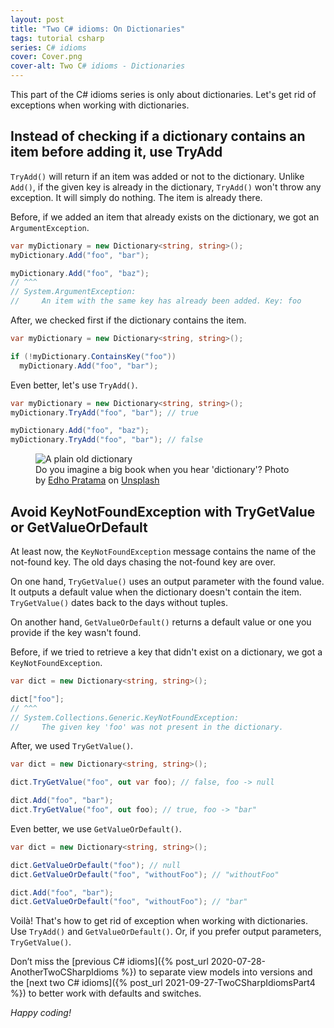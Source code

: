 ```yaml
---
layout: post
title: "Two C# idioms: On Dictionaries"
tags: tutorial csharp
series: C# idioms
cover: Cover.png
cover-alt: Two C# idioms - Dictionaries
---
```


This part of the C# idioms series is only about dictionaries. Let's get rid of exceptions when working with dictionaries.

## Instead of checking if a dictionary contains an item before adding it, use TryAdd

`TryAdd()` will return if an item was added or not to the dictionary. Unlike `Add()`, if the given key is already in the dictionary, `TryAdd()` won't throw any exception. It will simply do nothing. The item is already there.

Before, if we added an item that already exists on the dictionary, we got an `ArgumentException`.

```csharp
var myDictionary = new Dictionary<string, string>();
myDictionary.Add("foo", "bar");

myDictionary.Add("foo", "baz");
// ^^^
// System.ArgumentException:
//     An item with the same key has already been added. Key: foo
```

After, we checked first if the dictionary contains the item.

```csharp
var myDictionary = new Dictionary<string, string>();

if (!myDictionary.ContainsKey("foo"))
  myDictionary.Add("foo", "bar");
```

Even better, let's use `TryAdd()`.

```csharp
var myDictionary = new Dictionary<string, string>();
myDictionary.TryAdd("foo", "bar"); // true

myDictionary.Add("foo", "baz");
myDictionary.TryAdd("foo", "bar"); // false
```

<figure>
<img src="https://images.unsplash.com/photo-1583361703300-bf0a4dc1723c?crop=entropy&cs=tinysrgb&fit=crop&fm=jpg&h=400&ixid=MnwxfDB8MXxhbGx8fHx8fHx8fHwxNjIwMTY5MjE4&ixlib=rb-1.2.1&q=80&utm_campaign=api-credit&utm_medium=referral&utm_source=unsplash_source&w=600" alt="A plain old dictionary" />

<figcaption>Do you imagine a big book when you hear 'dictionary'? Photo by <a href="https://unsplash.com/@edhoradic?utm_source=unsplash&utm_medium=referral&utm_content=creditCopyText">Edho Pratama</a> on <a href="https://unsplash.com/s/photos/dictionary?utm_source=unsplash&utm_medium=referral&utm_content=creditCopyText">Unsplash</a></figcaption>
</figure>

## Avoid KeyNotFoundException with TryGetValue or GetValueOrDefault

At least now, the `KeyNotFoundException` message contains the name of the not-found key. The old days chasing the not-found key are over.

On one hand, `TryGetValue()` uses an output parameter with the found value. It outputs a default value when the dictionary doesn't contain the item. `TryGetValue()` dates back to the days without tuples.

On another hand, `GetValueOrDefault()` returns a default value or one you provide if the key wasn't found.

Before, if we tried to retrieve a key that didn't exist on a dictionary, we got a `KeyNotFoundException`.

```csharp
var dict = new Dictionary<string, string>();

dict["foo"];
// ^^^
// System.Collections.Generic.KeyNotFoundException:
//     The given key 'foo' was not present in the dictionary.
```

After, we used `TryGetValue()`.

```csharp
var dict = new Dictionary<string, string>();

dict.TryGetValue("foo", out var foo); // false, foo -> null

dict.Add("foo", "bar");
dict.TryGetValue("foo", out foo); // true, foo -> "bar"
```

Even better, we use `GetValueOrDefault()`.

```csharp
var dict = new Dictionary<string, string>();

dict.GetValueOrDefault("foo"); // null
dict.GetValueOrDefault("foo", "withoutFoo"); // "withoutFoo"

dict.Add("foo", "bar");
dict.GetValueOrDefault("foo", "withoutFoo"); // "bar"
```

Voilà! That's how to get rid of exception when working with dictionaries. Use `TryAdd()` and `GetValueOrDefault()`. Or, if you prefer output parameters, `TryGetValue()`.

Don’t miss the [previous C# idioms]({% post_url 2020-07-28-AnotherTwoCSharpIdioms %}) to separate view models into versions and the [next two C# idioms]({% post_url 2021-09-27-TwoCSharpIdiomsPart4 %}) to better work with defaults and switches.

_Happy coding!_
